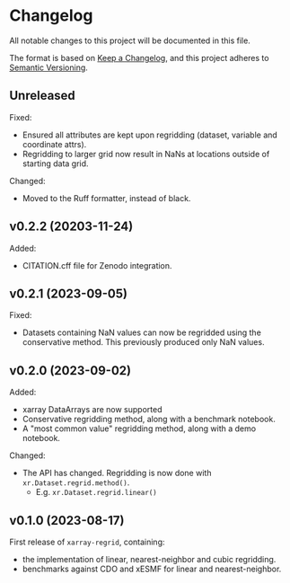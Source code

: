 # Changelog
All notable changes to this project will be documented in this file.

The format is based on [Keep a Changelog](https://keepachangelog.com/en/1.0.0/),
and this project adheres to [Semantic Versioning](https://semver.org/).

## Unreleased

Fixed:
 - Ensured all attributes are kept upon regridding (dataset, variable and coordinate attrs).
 - Regridding to larger grid now result in NaNs at locations outside of starting data grid.

Changed:
 - Moved to the Ruff formatter, instead of black.

## v0.2.2 (20203-11-24)

Added:
 - CITATION.cff file for Zenodo integration.

## v0.2.1 (2023-09-05)

Fixed:
 - Datasets containing NaN values can now be regridded using the conservative method. This previously produced only NaN values.

## v0.2.0 (2023-09-02)

Added:
 - xarray DataArrays are now supported
 - Conservative regridding method, along with a benchmark notebook.
 - A "most common value" regridding method, along with a demo notebook.

Changed:
 - The API has changed. Regridding is now done with `xr.Dataset.regrid.method()`. 
   - E.g. `xr.Dataset.regrid.linear()`


## v0.1.0 (2023-08-17)
First release of `xarray-regrid`, containing:
- the implementation of linear, nearest-neighbor and cubic regridding.
- benchmarks against CDO and xESMF for linear and nearest-neighbor.
